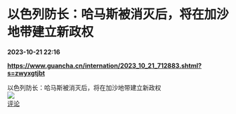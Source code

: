 # 以色列防长：哈马斯被消灭后，将在加沙地带建立新政权

**2023-10-21 22:16**

**https://www.guancha.cn/internation/2023_10_21_712883.shtml?s=zwyxgtjbt**

以色列防长：哈马斯被消灭后，将在加沙地带建立新政权  
![](https://img3.chouti.com/CHOUTI_231021_8B44784C36C34E9CB05CE2A1C3CF399B.jpg)  
[评论](https://m.chouti.com/link/40361786)